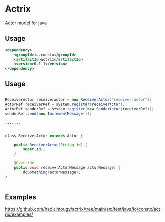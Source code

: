 # Actrix

Actor model for java

## Usage

```xml
<dependency>
    <groupId>io.constx</groupId>
    <artifactId>actrix</artifactId>
    <version>0.1.1</version>
</dependency>
```

## Usage

```java

ReceiverActor receiverActor = new ReceiverActor("receiver-actor");
ActorRef receiverRef = system.register(receiverActor);
ActorRef senderRef = system.register(new SenderActor(receiverRef));
senderRef.send(new IncrementMessage());

.......


class ReceiverActor extends Actor {

    public ReceiverActor(String id) {
        super(id);
    }

    @Override
    public void receive(ActorMessage actorMessage) {
        doSomething(actorMessage);
}
   
```

## Examples
https://github.com/hadielmougy/actrix/tree/main/src/test/java/io/constx/actrix/examples/
